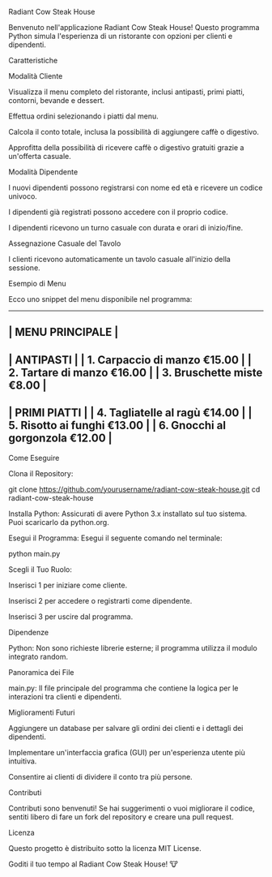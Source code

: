 Radiant Cow Steak House

Benvenuto nell'applicazione Radiant Cow Steak House! Questo programma Python simula l'esperienza di un ristorante con opzioni per clienti e dipendenti.

Caratteristiche

Modalità Cliente

Visualizza il menu completo del ristorante, inclusi antipasti, primi piatti, contorni, bevande e dessert.

Effettua ordini selezionando i piatti dal menu.

Calcola il conto totale, inclusa la possibilità di aggiungere caffè o digestivo.

Approfitta della possibilità di ricevere caffè o digestivo gratuiti grazie a un'offerta casuale.

Modalità Dipendente

I nuovi dipendenti possono registrarsi con nome ed età e ricevere un codice univoco.

I dipendenti già registrati possono accedere con il proprio codice.

I dipendenti ricevono un turno casuale con durata e orari di inizio/fine.

Assegnazione Casuale del Tavolo

I clienti ricevono automaticamente un tavolo casuale all'inizio della sessione.

Esempio di Menu

Ecco uno snippet del menu disponibile nel programma:

----------------------------------------
|            MENU PRINCIPALE           |
----------------------------------------
|  ANTIPASTI                           |
| 1. Carpaccio di manzo      €15.00    |
| 2. Tartare di manzo        €16.00    |
| 3. Bruschette miste        €8.00     |
----------------------------------------
|  PRIMI PIATTI                        |
| 4. Tagliatelle al ragù     €14.00    |
| 5. Risotto ai funghi       €13.00    |
| 6. Gnocchi al gorgonzola   €12.00    |
----------------------------------------

Come Eseguire

Clona il Repository:

git clone https://github.com/yourusername/radiant-cow-steak-house.git
cd radiant-cow-steak-house

Installa Python:
Assicurati di avere Python 3.x installato sul tuo sistema. Puoi scaricarlo da python.org.

Esegui il Programma:
Esegui il seguente comando nel terminale:

python main.py

Scegli il Tuo Ruolo:

Inserisci 1 per iniziare come cliente.

Inserisci 2 per accedere o registrarti come dipendente.

Inserisci 3 per uscire dal programma.

Dipendenze

Python: Non sono richieste librerie esterne; il programma utilizza il modulo integrato random.

Panoramica dei File

main.py: Il file principale del programma che contiene la logica per le interazioni tra clienti e dipendenti.

Miglioramenti Futuri

Aggiungere un database per salvare gli ordini dei clienti e i dettagli dei dipendenti.

Implementare un'interfaccia grafica (GUI) per un'esperienza utente più intuitiva.

Consentire ai clienti di dividere il conto tra più persone.

Contributi

Contributi sono benvenuti! Se hai suggerimenti o vuoi migliorare il codice, sentiti libero di fare un fork del repository e creare una pull request.

Licenza

Questo progetto è distribuito sotto la licenza MIT License.

Goditi il tuo tempo al Radiant Cow Steak House! :cow:
